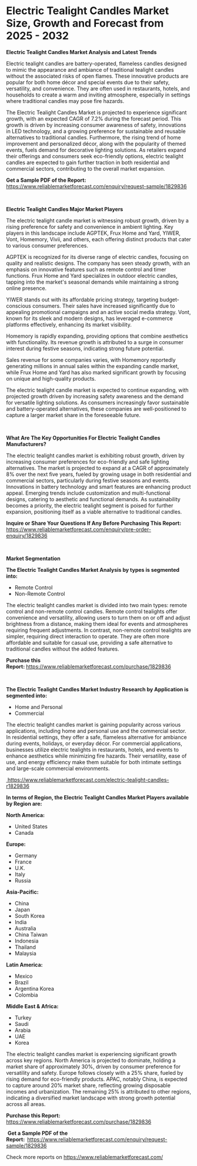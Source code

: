 <p><h1>Electric Tealight Candles Market Size, Growth and Forecast from 2025 - 2032</h1></p><p><strong>Electric Tealight Candles Market Analysis and Latest Trends</strong></p>
<p><p>Electric tealight candles are battery-operated, flameless candles designed to mimic the appearance and ambiance of traditional tealight candles without the associated risks of open flames. These innovative products are popular for both home décor and special events due to their safety, versatility, and convenience. They are often used in restaurants, hotels, and households to create a warm and inviting atmosphere, especially in settings where traditional candles may pose fire hazards.</p><p>The Electric Tealight Candles Market is projected to experience significant growth, with an expected CAGR of 7.2% during the forecast period. This growth is driven by increasing consumer awareness of safety, innovations in LED technology, and a growing preference for sustainable and reusable alternatives to traditional candles. Furthermore, the rising trend of home improvement and personalized décor, along with the popularity of themed events, fuels demand for decorative lighting solutions. As retailers expand their offerings and consumers seek eco-friendly options, electric tealight candles are expected to gain further traction in both residential and commercial sectors, contributing to the overall market expansion.</p></p>
<p><strong>Get a Sample PDF of the Report:&nbsp;</strong> <a href="https://www.reliablemarketforecast.com/enquiry/request-sample/1829836?utm_campaign=3539&utm_medium=2&utm_source=Github&utm_content=ia&utm_term=11042025&utm_id=electric-tealight-candles">https://www.reliablemarketforecast.com/enquiry/request-sample/1829836</a></p>
<p>&nbsp;</p>
<p><strong>Electric Tealight Candles Major Market Players</strong></p>
<p><p>The electric tealight candle market is witnessing robust growth, driven by a rising preference for safety and convenience in ambient lighting. Key players in this landscape include AGPTEK, Frux Home and Yard, YIWER, Vont, Homemory, Vivii, and others, each offering distinct products that cater to various consumer preferences.</p><p>AGPTEK is recognized for its diverse range of electric candles, focusing on quality and realistic designs. The company has seen steady growth, with an emphasis on innovative features such as remote control and timer functions. Frux Home and Yard specializes in outdoor electric candles, tapping into the market's seasonal demands while maintaining a strong online presence.</p><p>YIWER stands out with its affordable pricing strategy, targeting budget-conscious consumers. Their sales have increased significantly due to appealing promotional campaigns and an active social media strategy. Vont, known for its sleek and modern designs, has leveraged e-commerce platforms effectively, enhancing its market visibility.</p><p>Homemory is rapidly expanding, providing options that combine aesthetics with functionality. Its revenue growth is attributed to a surge in consumer interest during festive seasons, indicating strong future potential.</p><p>Sales revenue for some companies varies, with Homemory reportedly generating millions in annual sales within the expanding candle market, while Frux Home and Yard has also marked significant growth by focusing on unique and high-quality products.</p><p>The electric tealight candle market is expected to continue expanding, with projected growth driven by increasing safety awareness and the demand for versatile lighting solutions. As consumers increasingly favor sustainable and battery-operated alternatives, these companies are well-positioned to capture a larger market share in the foreseeable future.</p></p>
<p>&nbsp;</p>
<p><strong>What Are The Key Opportunities For Electric Tealight Candles Manufacturers?</strong></p>
<p><p>The electric tealight candles market is exhibiting robust growth, driven by increasing consumer preferences for eco-friendly and safe lighting alternatives. The market is projected to expand at a CAGR of approximately 8% over the next five years, fueled by growing usage in both residential and commercial sectors, particularly during festive seasons and events. Innovations in battery technology and smart features are enhancing product appeal. Emerging trends include customization and multi-functional designs, catering to aesthetic and functional demands. As sustainability becomes a priority, the electric tealight segment is poised for further expansion, positioning itself as a viable alternative to traditional candles.</p></p>
<p><strong>Inquire or Share Your Questions If Any Before Purchasing This Report:</strong> <a href="https://www.reliablemarketforecast.com/enquiry/pre-order-enquiry/1829836?utm_campaign=3539&utm_medium=2&utm_source=Github&utm_content=ia&utm_term=11042025&utm_id=electric-tealight-candles">https://www.reliablemarketforecast.com/enquiry/pre-order-enquiry/1829836</a></p>
<p>&nbsp;</p>
<p><strong>Market Segmentation</strong></p>
<p><strong>The Electric Tealight Candles Market Analysis by types is segmented into:</strong></p>
<p><ul><li>Remote Control</li><li>Non-Remote Control</li></ul></p>
<p><p>The electric tealight candles market is divided into two main types: remote control and non-remote control candles. Remote control tealights offer convenience and versatility, allowing users to turn them on or off and adjust brightness from a distance, making them ideal for events and atmospheres requiring frequent adjustments. In contrast, non-remote control tealights are simpler, requiring direct interaction to operate. They are often more affordable and suitable for casual use, providing a safe alternative to traditional candles without the added features.</p></p>
<p><strong>Purchase this Report:&nbsp;</strong><a href="https://www.reliablemarketforecast.com/purchase/1829836?utm_campaign=3539&utm_medium=2&utm_source=Github&utm_content=ia&utm_term=11042025&utm_id=electric-tealight-candles">https://www.reliablemarketforecast.com/purchase/1829836</a></p>
<p>&nbsp;</p>
<p><strong>The Electric Tealight Candles Market Industry Research by Application is segmented into:</strong></p>
<p><ul><li>Home and Personal</li><li>Commercial</li></ul></p>
<p><p>The electric tealight candles market is gaining popularity across various applications, including home and personal use and the commercial sector. In residential settings, they offer a safe, flameless alternative for ambiance during events, holidays, or everyday décor. For commercial applications, businesses utilize electric tealights in restaurants, hotels, and events to enhance aesthetics while minimizing fire hazards. Their versatility, ease of use, and energy efficiency make them suitable for both intimate settings and large-scale commercial environments.</p></p>
<p><a href="https://www.reliablemarketforecast.com/electric-tealight-candles-r1829836?utm_campaign=3539&utm_medium=2&utm_source=Github&utm_content=ia&utm_term=11042025&utm_id=electric-tealight-candles">&nbsp;https://www.reliablemarketforecast.com/electric-tealight-candles-r1829836</a></p>
<p><strong>In terms of Region, the Electric Tealight Candles Market Players available by Region are:</strong></p>
<p>
    <p> <strong> North America: </strong>
        <ul>
            <li>United States</li>
            <li>Canada</li>
        </ul>
        </p> 
    <p> <strong> Europe: </strong>
        <ul>
            <li>Germany</li>
            <li>France</li>
            <li>U.K.</li>
            <li>Italy</li>
            <li>Russia</li>
        </ul>
        </p> 
    <p> <strong> Asia-Pacific: </strong>
        <ul>
            <li>China</li>
            <li>Japan</li>
            <li>South Korea</li>
            <li>India</li>
            <li>Australia</li>
            <li>China Taiwan</li>
            <li>Indonesia</li>
            <li>Thailand</li>
            <li>Malaysia</li>
        </ul>
        </p> 
    <p> <strong> Latin America: </strong>
        <ul>
            <li>Mexico</li>
            <li>Brazil</li>
            <li>Argentina Korea</li>
            <li>Colombia</li>
        </ul>
        </p> 
    <p> <strong> Middle East & Africa: </strong>
        <ul>
            <li>Turkey</li>
            <li>Saudi</li>
            <li>Arabia</li>
            <li>UAE</li>
            <li>Korea</li>
        </ul>
    </p>
    </p>
<p><p>The electric tealight candles market is experiencing significant growth across key regions. North America is projected to dominate, holding a market share of approximately 30%, driven by consumer preference for versatility and safety. Europe follows closely with a 25% share, fueled by rising demand for eco-friendly products. APAC, notably China, is expected to capture around 20% market share, reflecting growing disposable incomes and urbanization. The remaining 25% is attributed to other regions, indicating a diversified market landscape with strong growth potential across all areas.</p></p>
<p><strong>Purchase this Report: </strong><a href="https://www.reliablemarketforecast.com/purchase/1829836?utm_campaign=3539&utm_medium=2&utm_source=Github&utm_content=ia&utm_term=11042025&utm_id=electric-tealight-candles">https://www.reliablemarketforecast.com/purchase/1829836</a></p>
<p>&nbsp;<strong>Get a Sample PDF of the Report:&nbsp;&nbsp;</strong><a href="https://www.reliablemarketforecast.com/enquiry/request-sample/1829836?utm_campaign=3539&utm_medium=2&utm_source=Github&utm_content=ia&utm_term=11042025&utm_id=electric-tealight-candles">https://www.reliablemarketforecast.com/enquiry/request-sample/1829836</a></p>
<p><strong></strong></p>
<p>Check more reports on <a href="https://www.reliablemarketforecast.com/?utm_campaign=3539&utm_medium=2&utm_source=Github&utm_content=ia&utm_term=11042025&utm_id=electric-tealight-candles">https://www.reliablemarketforecast.com/</a></p>